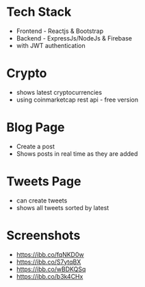 # Tech Stack
- Frontend - Reactjs & Bootstrap   
- Backend - ExpressJs/NodeJs & Firebase  
- with JWT authentication

# Crypto
- shows latest cryptocurrencies
- using coinmarketcap rest api - free version

# Blog Page
- Create a post   
- Shows posts in real time as they are added

# Tweets Page
- can create tweets
- shows all tweets sorted by latest

# Screenshots
- https://ibb.co/fqNKD0w
- https://ibb.co/S7ytqBX
- https://ibb.co/wBDKQSq
- https://ibb.co/b3k4CHx

####